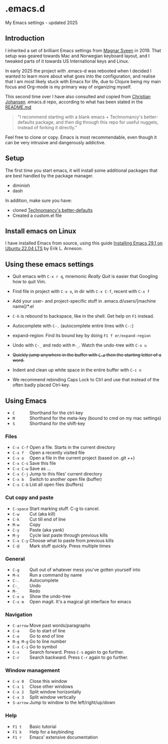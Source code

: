 # .emacs.d

My Emacs settings - updated 2025


## Introduction

I inherited a set of brilliant Emacs settings from [Magnar Sveen](https://github.com/magnars) in 2019.
That setup was geared towards Mac and Norwegian keyboard layout, and I tweaked
parts of it towards US International keys and Linux.

In early 2025 the project with .emacs-d was rebooted when I decided I wanted to
learn more about what goes into the configuration, and realise that I am most
likely stuck with Emacs for life, due to Clojure being my main focus and
Org-mode is my primary way of organizing myself.

This second time over I have also consulted and copied from [Christian Johansen](https://github.com/cjohansen)
.emacs.d repo, according to what has been stated in the [README.md](https://github.com/cjohansen/.emacs.d/blob/master/README.md)

>"I recommend starting with a blank emacs + Technomancy's better-defaults
>package, and then dig through this repo for useful nuggets, instead of
>forking it directly."


Feel free to clone or copy. Emacs is most recommendable, even though it can be
very intrusive and dangerously addictive.

## Setup

The first time you start emacs, it will install some additional packages
that are best handled by the package manager.

* diminish
* dash

In addition, make sure you have:

* cloned [Technomancy's better-defaults](https://git.sr.ht/~technomancy/better-defaults)
* Created a custom.el file


## Install emacs on Linux

I have installed Emacs from source, using this guide [Installing Emacs 29.1 on Ubuntu 22.04 LTS](https://arnesonium.com/2023/07/emacs-29-1-on-ubuntu-22-04-lts)
by Erik L. Arneson.


## Using these emacs settings

* Quit emacs with `C-x r q`, mnemonic *Really Quit* is easier that Googling how to quit Vim.

 * Find file in project with `C-x o`, in dir with `C-x C-f`, recent with `C-x f`

 * Add your user- and project-specific stuff in .emacs.d/users/[machine name]/*.el

 * `C-h` is rebound to backspace, like in the shell. Get help on `F1` instead.

 * Autocomplete with `C-.` (autocomplete entire lines with `C-:`)

 * expand-region: Find its bound key by doing `F1 f er/expand-region`

 * Undo with `C-_` and redo with `M-_`. Watch the undo-tree with `C-x u`

 * ~~Quickly jump anywhere in the buffer with `C-ø` then the starting letter of a word.~~

 * Indent and clean up white space in the entire buffer with `C-c n`

 * We recommend rebinding Caps Lock to Ctrl and use that instead of the often badly placed Ctrl-key.

## Using Emacs

* `C      ` Shorthand for the ctrl-key
* `M      ` Shorthand for the meta-key (bound to cmd on my mac settings)
* `S      ` Shorthand for the shift-key

### Files

* `C-x C-f` Open a file. Starts in the current directory
* `C-x f  ` Open a recently visited file
* `C-x o  ` Open a file in the current project (based on .git ++)
* `C-x C-s` Save this file
* `C-x C-w` Save as ...
* `C-x C-j` Jump to this files' current directory
* `C-x b  ` Switch to another open file (buffer)
* `C-x C-b` List all open files (buffers)

### Cut copy and paste

* `C-space` Start marking stuff. C-g to cancel.
* `C-w    ` Cut (aka kill)
* `C-k    ` Cut till end of line
* `M-w    ` Copy
* `C-y    ` Paste (aka yank)
* `M-y    ` Cycle last paste through previous kills
* `C-x C-y` Choose what to paste from previous kills
* `C-@    ` Mark stuff quickly. Press multiple times

### General

* `C-g    ` Quit out of whatever mess you've gotten yourself into
* `M-x    ` Run a command by name
* `C-.    ` Autocomplete
* `C-_    ` Undo
* `M-_    ` Redo
* `C-x u  ` Show the undo-tree
* `C-x m  ` Open magit. It's a magical git interface for emacs

### Navigation

* `C-arrow` Move past words/paragraphs
* `C-a    ` Go to start of line
* `C-e    ` Go to end of line
* `M-g M-g` Go to line number
* `C-x C-i` Go to symbol
* `C-s    ` Search forward. Press `C-s` again to go further.
* `C-r    ` Search backward. Press `C-r` again to go further.

### Window management

* `C-x 0  ` Close this window
* `C-x 1  ` Close other windows
* `C-x 2  ` Split window horizontally
* `C-x 3  ` Split window vertically
* `S-arrow` Jump to window to the left/right/up/down

### Help

* `F1 t   ` Basic tutorial
* `F1 k   ` Help for a keybinding
* `F1 r   ` Emacs' extensive documentation

